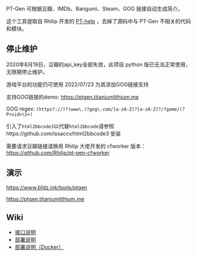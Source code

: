 PT-Gen 可根据豆瓣、IMDb、Bangumi、Steam、GOG 链接自动生成简介。

这个工具提取自 Rhilip 开发的 [PT-help](https://github.com/Rhilip/PT-help) ，去掉了源码中与 PT-Gen 不相关的代码和模块。

## 停止维护

2020年8月19日，豆瓣的api_key全部失效，此项目 python 版已无法正常使用，无限期停止维护。

游戏平台的功能仍可使用 2022/07/23 为其添加GOG链接支持

支持GOG链接的demo:  https://ptgen.titaniumlithium.me

GOG regex: `(https?://)?(www\.)?gog\.com/[a-zA-Z]?[a-zA-Z]?/?game/(?P<sid>\S+)`

引入了`html2bbcode3`以代替`html2bbcode`请参照https://github.com/issaccv/html2bbcode3 安装

需要请求豆瓣链接请换用 Rhilip 大佬开发的 cfworker 版本：https://github.com/Rhilip/pt-gen-cfworker

## 演示

https://www.bfdz.ink/tools/ptgen

https://ptgen.titaniumlithium.me

## Wiki

- [接口说明](https://github.com/BFDZ/PT-Gen/wiki/%E6%8E%A5%E5%8F%A3%E8%AF%B4%E6%98%8E)
- [部署说明](https://github.com/BFDZ/PT-Gen/wiki/%E9%83%A8%E7%BD%B2%E8%AF%B4%E6%98%8E)
- [部署说明（Docker）](https://github.com/BFDZ/PT-Gen/wiki/%E9%83%A8%E7%BD%B2%E8%AF%B4%E6%98%8E%EF%BC%88Docker%EF%BC%89)
